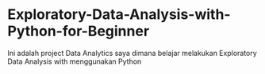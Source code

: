 # Exploratory-Data-Analysis-with-Python-for-Beginner
Ini adalah project Data Analytics saya dimana belajar melakukan Exploratory Data Analysis with menggunakan Python
